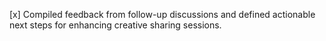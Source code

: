 [x] Compiled feedback from follow-up discussions and defined actionable next steps for enhancing creative sharing sessions.